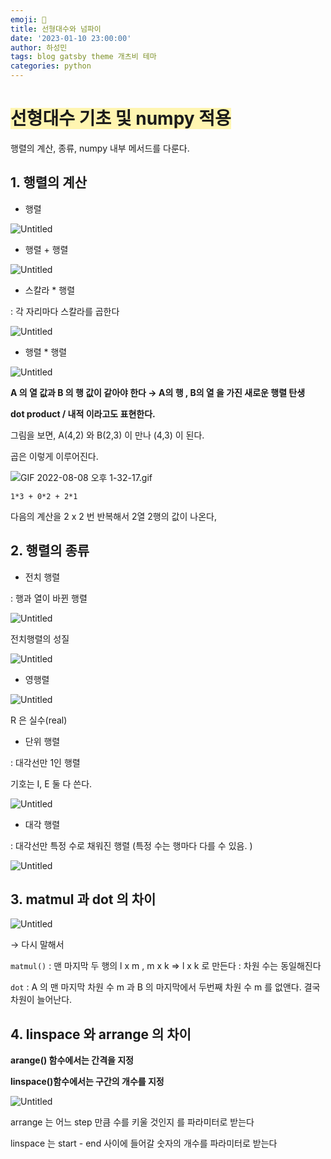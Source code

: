 ```yaml
---
emoji: 📃
title: 선형대수와 넘파이
date: '2023-01-10 23:00:00'
author: 하성민
tags: blog gatsby theme 개츠비 테마
categories: python
---
```


# <span style='background-color: #fff5b1'>선형대수 기초 및 numpy 적용</span>

행렬의 계산, 종류, numpy 내부 메서드를 다룬다.

## 1. 행렬의 계산

- 행렬

![Untitled](%E1%84%89%E1%85%A5%E1%86%AB%E1%84%92%E1%85%A7%E1%86%BC%E1%84%83%E1%85%A2%E1%84%89%E1%85%AE%20%E1%84%80%E1%85%B5%E1%84%8E%E1%85%A9%20%E1%84%86%E1%85%B5%E1%86%BE%20numpy%20%E1%84%8C%E1%85%A5%E1%86%A8%E1%84%8B%E1%85%AD%E1%86%BC%20d0dad5c623414595a42780f0fea04e8e/Untitled.png)

- 행렬 + 행렬

![Untitled](%E1%84%89%E1%85%A5%E1%86%AB%E1%84%92%E1%85%A7%E1%86%BC%E1%84%83%E1%85%A2%E1%84%89%E1%85%AE%20%E1%84%80%E1%85%B5%E1%84%8E%E1%85%A9%20%E1%84%86%E1%85%B5%E1%86%BE%20numpy%20%E1%84%8C%E1%85%A5%E1%86%A8%E1%84%8B%E1%85%AD%E1%86%BC%20d0dad5c623414595a42780f0fea04e8e/Untitled%201.png)

- 스칼라 * 행렬

: 각 자리마다 스칼라를 곱한다

![Untitled](%E1%84%89%E1%85%A5%E1%86%AB%E1%84%92%E1%85%A7%E1%86%BC%E1%84%83%E1%85%A2%E1%84%89%E1%85%AE%20%E1%84%80%E1%85%B5%E1%84%8E%E1%85%A9%20%E1%84%86%E1%85%B5%E1%86%BE%20numpy%20%E1%84%8C%E1%85%A5%E1%86%A8%E1%84%8B%E1%85%AD%E1%86%BC%20d0dad5c623414595a42780f0fea04e8e/Untitled%202.png)

- 행렬 * 행렬

![Untitled](%E1%84%89%E1%85%A5%E1%86%AB%E1%84%92%E1%85%A7%E1%86%BC%E1%84%83%E1%85%A2%E1%84%89%E1%85%AE%20%E1%84%80%E1%85%B5%E1%84%8E%E1%85%A9%20%E1%84%86%E1%85%B5%E1%86%BE%20numpy%20%E1%84%8C%E1%85%A5%E1%86%A8%E1%84%8B%E1%85%AD%E1%86%BC%20d0dad5c623414595a42780f0fea04e8e/Untitled%203.png)

**A 의 열 값과 B 의 행 값이 같아야 한다 → A의 행 , B의 열 을 가진 새로운 행렬 탄생**

**dot product / 내적 이라고도 표현한다.**

그림을 보면, A(4,2) 와 B(2,3) 이 만나 (4,3) 이 된다.

곱은 이렇게 이루어진다.

![GIF 2022-08-08 오후 1-32-17.gif](%E1%84%89%E1%85%A5%E1%86%AB%E1%84%92%E1%85%A7%E1%86%BC%E1%84%83%E1%85%A2%E1%84%89%E1%85%AE%20%E1%84%80%E1%85%B5%E1%84%8E%E1%85%A9%20%E1%84%86%E1%85%B5%E1%86%BE%20numpy%20%E1%84%8C%E1%85%A5%E1%86%A8%E1%84%8B%E1%85%AD%E1%86%BC%20d0dad5c623414595a42780f0fea04e8e/GIF_2022-08-08_%25EC%2598%25A4%25ED%259B%2584_1-32-17.gif)

`1*3 + 0*2 + 2*1`

다음의 계산을 2 x 2 번 반복해서 2열 2행의 값이 나온다,

## 2. 행렬의 종류

- 전치 행렬

: 행과 열이 바뀐 행렬

![Untitled](%E1%84%89%E1%85%A5%E1%86%AB%E1%84%92%E1%85%A7%E1%86%BC%E1%84%83%E1%85%A2%E1%84%89%E1%85%AE%20%E1%84%80%E1%85%B5%E1%84%8E%E1%85%A9%20%E1%84%86%E1%85%B5%E1%86%BE%20numpy%20%E1%84%8C%E1%85%A5%E1%86%A8%E1%84%8B%E1%85%AD%E1%86%BC%20d0dad5c623414595a42780f0fea04e8e/Untitled%204.png)

전치행렬의 성질

![Untitled](%E1%84%89%E1%85%A5%E1%86%AB%E1%84%92%E1%85%A7%E1%86%BC%E1%84%83%E1%85%A2%E1%84%89%E1%85%AE%20%E1%84%80%E1%85%B5%E1%84%8E%E1%85%A9%20%E1%84%86%E1%85%B5%E1%86%BE%20numpy%20%E1%84%8C%E1%85%A5%E1%86%A8%E1%84%8B%E1%85%AD%E1%86%BC%20d0dad5c623414595a42780f0fea04e8e/Untitled%205.png)

- 영행렬

![Untitled](%E1%84%89%E1%85%A5%E1%86%AB%E1%84%92%E1%85%A7%E1%86%BC%E1%84%83%E1%85%A2%E1%84%89%E1%85%AE%20%E1%84%80%E1%85%B5%E1%84%8E%E1%85%A9%20%E1%84%86%E1%85%B5%E1%86%BE%20numpy%20%E1%84%8C%E1%85%A5%E1%86%A8%E1%84%8B%E1%85%AD%E1%86%BC%20d0dad5c623414595a42780f0fea04e8e/Untitled%206.png)

R 은 실수(real)

- 단위 행렬

: 대각선만 1인 행렬

기호는 I, E 둘 다 쓴다.

![Untitled](%E1%84%89%E1%85%A5%E1%86%AB%E1%84%92%E1%85%A7%E1%86%BC%E1%84%83%E1%85%A2%E1%84%89%E1%85%AE%20%E1%84%80%E1%85%B5%E1%84%8E%E1%85%A9%20%E1%84%86%E1%85%B5%E1%86%BE%20numpy%20%E1%84%8C%E1%85%A5%E1%86%A8%E1%84%8B%E1%85%AD%E1%86%BC%20d0dad5c623414595a42780f0fea04e8e/Untitled%207.png)

- 대각 행렬

: 대각선만 특정 수로 채워진 행렬 (특정 수는 행마다 다를 수 있음. )

![Untitled](%E1%84%89%E1%85%A5%E1%86%AB%E1%84%92%E1%85%A7%E1%86%BC%E1%84%83%E1%85%A2%E1%84%89%E1%85%AE%20%E1%84%80%E1%85%B5%E1%84%8E%E1%85%A9%20%E1%84%86%E1%85%B5%E1%86%BE%20numpy%20%E1%84%8C%E1%85%A5%E1%86%A8%E1%84%8B%E1%85%AD%E1%86%BC%20d0dad5c623414595a42780f0fea04e8e/Untitled%208.png)

## 3. matmul 과 dot 의 차이

![Untitled](%E1%84%89%E1%85%A5%E1%86%AB%E1%84%92%E1%85%A7%E1%86%BC%E1%84%83%E1%85%A2%E1%84%89%E1%85%AE%20%E1%84%80%E1%85%B5%E1%84%8E%E1%85%A9%20%E1%84%86%E1%85%B5%E1%86%BE%20numpy%20%E1%84%8C%E1%85%A5%E1%86%A8%E1%84%8B%E1%85%AD%E1%86%BC%20d0dad5c623414595a42780f0fea04e8e/Untitled%209.png)

→ 다시 말해서

`matmul()` : 맨 마지막 두 행의 l x m , m x k ⇒ l x k 로 만든다 : 차원 수는 동일해진다

`dot` : A 의 맨 마지막 차원 수 m 과 B 의 마지막에서 두번째 차원 수 m 를 없앤다. 결국 차원이 늘어난다.

## 4. linspace 와 arrange 의 차이

**arange() 함수에서는 간격을 지정**

**linspace()함수에서는 구간의 개수를 지정**

![Untitled](%E1%84%89%E1%85%A5%E1%86%AB%E1%84%92%E1%85%A7%E1%86%BC%E1%84%83%E1%85%A2%E1%84%89%E1%85%AE%20%E1%84%80%E1%85%B5%E1%84%8E%E1%85%A9%20%E1%84%86%E1%85%B5%E1%86%BE%20numpy%20%E1%84%8C%E1%85%A5%E1%86%A8%E1%84%8B%E1%85%AD%E1%86%BC%20d0dad5c623414595a42780f0fea04e8e/Untitled%2010.png)

arrange 는 어느 step 만큼 수를 키울 것인지 를 파라미터로 받는다

linspace 는 start - end 사이에 들어갈 숫자의 개수를 파라미터로 받는다

```toc
```